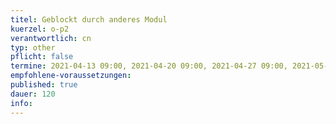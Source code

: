 ```yaml
---
titel: Geblockt durch anderes Modul
kuerzel: o-p2
verantwortlich: cn
typ: other
pflicht: false
termine: 2021-04-13 09:00, 2021-04-20 09:00, 2021-04-27 09:00, 2021-05-04 09:00, 2021-05-11 09:00, 2021-06-01 09:00, 2021-06-08 09:00, 2021-06-15 09:00, 2021-06-22 09:00, 2021-06-29 09:00, 2021-07-06 09:00, 2021-07-13 09:00
empfohlene-voraussetzungen: 
published: true
dauer: 120
info:
---
```


